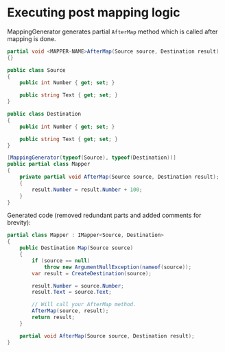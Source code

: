 # Executing post mapping logic

MappingGenerator generates partial `AfterMap` method which is called after mapping is done.

```csharp
partial void <MAPPER-NAME>AfterMap(Source source, Destination result)
{}
```

```csharp
public class Source
{
    public int Number { get; set; }

    public string Text { get; set; }
}

public class Destination
{
    public int Number { get; set; }

    public string Text { get; set; }
}

[MappingGenerator(typeof(Source), typeof(Destination))]
public partial class Mapper
{ 
    private partial void AfterMap(Source source, Destination result);
    {
        result.Number = result.Number + 100;
    }
}
```

Generated code (removed redundant parts and added comments for brevity):

```csharp
partial class Mapper : IMapper<Source, Destination>
{
    public Destination Map(Source source)
    {
        if (source == null)
            throw new ArgumentNullException(nameof(source));
        var result = CreateDestination(source);

        result.Number = source.Number;
        result.Text = source.Text;

        // Will call your AfterMap method.
        AfterMap(source, result);
        return result;
    }

    partial void AfterMap(Source source, Destination result);
}
```

